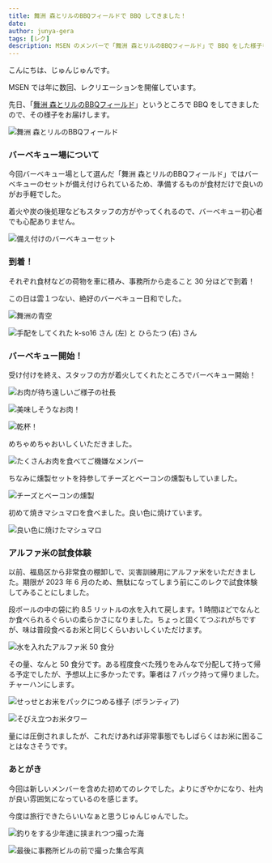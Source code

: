 ```yaml
---
title: 舞洲 森とリルのBBQフィールドで BBQ してきました！
date: 
author: junya-gera
tags: [レク]
description: MSEN のメンバーで「舞洲 森とリルのBBQフィールド」で BBQ をした様子をお届けします。
---
```


こんにちは、じゅんじゅんです。

MSEN では年に数回、レクリエーションを開催しています。

先日、「[舞洲 森とリルのBBQフィールド](https://www.lodge-maishima.com/bbq/)」というところで BBQ をしてきましたので、その様子をお届けします。

![舞洲 森とリルのBBQフィールド](images/17.jpg "舞洲 森とリルのBBQフィールド")

### バーベキュー場について

今回バーベキュー場として選んだ「舞洲 森とリルのBBQフィールド」ではバーベキューのセットが備え付けられているため、準備するものが食材だけで良いのがお手軽でした。

着火や炭の後処理などもスタッフの方がやってくれるので、バーベキュー初心者でも心配ありません。

![備え付けのバーベキューセット](images/5.jpg "備え付けのバーベキューセット")

### 到着！

それぞれ食材などの荷物を車に積み、事務所から走ること 30 分ほどで到着！

この日は雲１つない、絶好のバーベキュー日和でした。

![舞洲の青空](images/1.jpg "舞洲の青空")

![手配をしてくれた k-so16 さん (左) と ひらたつ (右) さん](images/2.jpg "手配をしてくれた k-so16 さん (左) と ひらたつ (右) さん")

### バーベキュー開始！

受け付けを終え、スタッフの方が着火してくれたところでバーベキュー開始！

![お肉が待ち遠しいご様子の社長](images/9.jpg "お肉が待ち遠しいご様子の社長")

![美味しそうなお肉！](images/10.jpg "美味しそうなお肉！")

![乾杯！](images/11.jpg "乾杯！")

めちゃめちゃおいしくいただきました。

![たくさんお肉を食べてご機嫌なメンバー](images/16.jpg "たくさんお肉を食べてご機嫌なメンバー")

ちなみに燻製セットを持参してチーズとベーコンの燻製もしていました。

![チーズとベーコンの燻製](images/12.jpg "チーズとベーコンの燻製")

初めて焼きマシュマロを食べました。良い色に焼けています。

![良い色に焼けたマシュマロ](images/15.jpg "良い色に焼けたマシュマロ")

### アルファ米の試食体験

以前、福島区から非常食の棚卸しで、災害訓練用にアルファ米をいただきました。期限が 2023 年 6 月のため、無駄になってしまう前にこのレクで試食体験してみることにしました。

段ボールの中の袋に約 8.5 リットルの水を入れて戻します。1 時間ほどでなんとか食べられるぐらいの柔らかさになりました。ちょっと固くてつぶれがちですが、味は普段食べるお米と同じくらいおいしくいただけます。

![水を入れたアルファ米 50 食分](images/6.jpg "水を入れたアルファ米 50 食分")

その量、なんと 50 食分です。ある程度食べた残りをみんなで分配して持って帰る予定でしたが、予想以上に多かったです。筆者は 7 パック持って帰りました。チャーハンにします。

![せっせとお米をパックにつめる様子 (ボランティア)](images/8.jpg "せっせとお米をパックにつめる様子 (ボランティア)")

![そびえ立つお米タワー](images/7.jpg "そびえ立つお米タワー")

量には圧倒されましたが、これだけあれば非常事態でもしばらくはお米に困ることはなさそうです。

### あとがき

今回は新しいメンバーを含めた初めてのレクでした。よりにぎやかになり、社内が良い雰囲気になっているのを感じます。

今度は旅行できたらいいなぁと思うじゅんじゅんでした。

![釣りをする少年達に挟まれつつ撮った海](images/14.jpg "釣りをする少年達に挟まれつつ撮った海")

![最後に事務所ビルの前で撮った集合写真](images/13.jpg "最後に事務所ビルの前で撮った集合写真")
